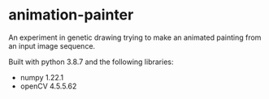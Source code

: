 # animation-painter
An experiment in genetic drawing trying to make an animated painting from an input image sequence.

Built with python 3.8.7 and the following libraries:
- numpy 1.22.1
- openCV 4.5.5.62
